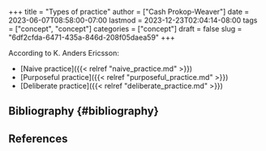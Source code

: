 +++
title = "Types of practice"
author = ["Cash Prokop-Weaver"]
date = 2023-06-07T08:58:00-07:00
lastmod = 2023-12-23T02:04:14-08:00
tags = ["concept", "concept"]
categories = ["concept"]
draft = false
slug = "6df2cfda-6471-435a-846d-208f05daea59"
+++

According to K. Anders Ericsson:

-   [Naive practice]({{< relref "naive_practice.md" >}})
-   [Purposeful practice]({{< relref "purposeful_practice.md" >}})
-   [Deliberate practice]({{< relref "deliberate_practice.md" >}})


## Bibliography {#bibliography}

## References

<style>.csl-entry{text-indent: -1.5em; margin-left: 1.5em;}</style><div class="csl-bib-body">
</div>
